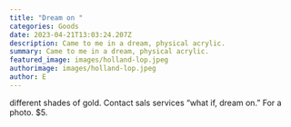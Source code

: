 ```yaml
---
title: "Dream on "
categories: Goods
date: 2023-04-21T13:03:24.207Z
description: Came to me in a dream, physical acrylic.
summary: Came to me in a dream, physical acrylic.
featured_image: images/holland-lop.jpeg
authorimage: images/holland-lop.jpeg
author: E
---
```

different shades of gold. Contact sals services “what if, dream on.” For a photo. $5.
